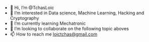 - 👋 Hi, I’m @TchasLoic
- 👀 I’m interested in Data science, Machine Learning, Hacking and Cryptography
- 🌱 I’m currently learning Mechatronic 
- 💞️ I’m looking to collaborate on the following topic aboves
- 📫 How to reach me loictchas@gmail.com

<!---
TchasLoic/TchasLoic is a ✨ special ✨ repository because its `README.md` (this file) appears on your GitHub profile.
You can click the Preview link to take a look at your changes.
--->
